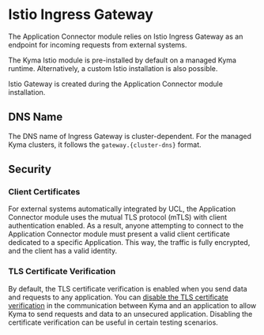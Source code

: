 # Istio Ingress Gateway

The Application Connector module relies on Istio Ingress Gateway as an endpoint for incoming requests from external systems.

The Kyma Istio module is pre-installed by default on a managed Kyma runtime. Alternatively, a custom Istio installation is also possible.

Istio Gateway is created during the Application Connector module installation.
## DNS Name

The DNS name of Ingress Gateway is cluster-dependent. For the managed Kyma clusters, it follows the `gateway.{cluster-dns}` format.

## Security

### Client Certificates

For external systems automatically integrated by UCL, the Application Connector module uses the mutual TLS protocol (mTLS) with client authentication enabled. As a result, anyone attempting to connect to the Application Connector module must present a valid client certificate dedicated to a specific Application. This way, the traffic is fully encrypted, and the client has a valid identity.

### TLS Certificate Verification

By default, the TLS certificate verification is enabled when you send data and requests to any application.
You can [disable the TLS certificate verification](../tutorials/01-50-disable-tls-certificate-verification.md) in the communication between Kyma and an application to allow Kyma to send requests and data to an unsecured application. Disabling the certificate verification can be useful in certain testing scenarios.
